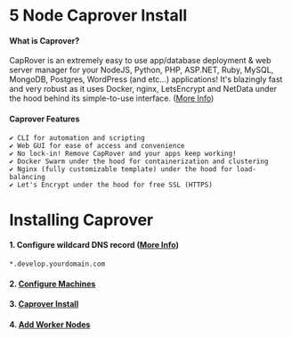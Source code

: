 # 5 Node Caprover Install

#### What is Caprover?

CapRover is an extremely easy to use app/database deployment & web server manager for your NodeJS, Python, PHP, ASP.NET, Ruby, MySQL, MongoDB, Postgres, WordPress (and etc...) applications! It's blazingly fast and very robust as it uses Docker, nginx, LetsEncrypt and NetData under the hood behind its simple-to-use interface. ([More Info](https://caprover.com/docs/get-started.html))

#### Caprover Features

```
✔ CLI for automation and scripting
✔ Web GUI for ease of access and convenience
✔ No lock-in! Remove CapRover and your apps keep working!
✔ Docker Swarm under the hood for containerization and clustering
✔ Nginx (fully customizable template) under the hood for load-balancing
✔ Let's Encrypt under the hood for free SSL (HTTPS)
```

# Installing Caprover

#### 1. Configure wildcard DNS record ([More Info](https://en.wikipedia.org/wiki/Wildcard_DNS_record))

```
*.develop.yourdomain.com
```

#### 2. [Configure Machines](https://github.com/yourdomain/5-Node-Caprover-Swarm/blob/master/node-config.md)

#### 3. [Caprover Install](https://github.com/yourdomain/5-Node-Caprover-Swarm/blob/master/caprover-install.md)

#### 4. [Add Worker Nodes](https://github.com/yourdomain/5-Node-Caprover-Swarm/blob/master/add-nodes.md)
